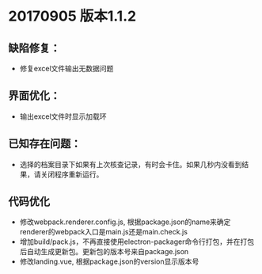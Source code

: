 20170905 版本1.1.2
==================

缺陷修复：
-------
- 修复excel文件输出无数据问题

界面优化：
-------
- 输出excel文件时显示加载环

已知存在问题：
-----------
- 选择的档案目录下如果有上次核查记录，有时会卡住。如果几秒内没看到结果，请关闭程序重新运行。

代码优化
--------
- 修改webpack.renderer.config.js, 根据package.json的name来确定renderer的webpack入口是main.js还是main.check.js
- 增加build/pack.js，不再直接使用electron-packager命令行打包，并在打包后自动生成更新包。更新包的版本号来自package.json
- 修改landing.vue, 根据package.json的version显示版本号